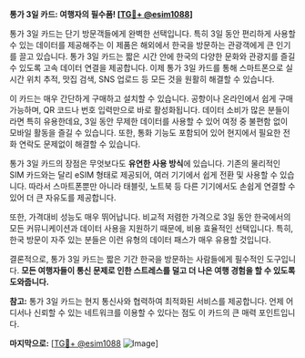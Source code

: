**통가 3일 카드: 여행자의 필수품! [[TG💪+ @esim1088](https://t.me/s/esim1088)]**

통가 3일 카드는 단기 방문객들에게 완벽한 선택입니다. 특히 3일 동안 편리하게 사용할 수 있는 데이터를 제공해주는 이 제품은 해외에서 한국을 방문하는 관광객에게 큰 인기를 끌고 있습니다. 통가 3일 카드는 짧은 시간 안에 한국의 다양한 문화와 관광지를 즐길 수 있도록 고속 데이터 연결을 제공합니다. 이제 통가 3일 카드를 통해 스마트폰으로 실시간 위치 추적, 맛집 검색, SNS 업로드 등 모든 것을 원활히 해결할 수 있습니다.

이 카드는 매우 간단하게 구매하고 설치할 수 있습니다. 공항이나 온라인에서 쉽게 구매 가능하며, QR 코드나 번호 입력만으로 바로 활성화됩니다. 데이터 소비가 많은 분들이라면 특히 유용한데요, 3일 동안 무제한 데이터를 사용할 수 있어 여정 중 불편함 없이 모바일 활동을 즐길 수 있습니다. 또한, 통화 기능도 포함되어 있어 현지에서 필요한 전화 연락도 문제없이 해결할 수 있습니다.

통가 3일 카드의 장점은 무엇보다도 **유연한 사용 방식**에 있습니다. 기존의 물리적인 SIM 카드와는 달리 eSIM 형태로 제공되어, 여러 기기에서 쉽게 전환 및 사용할 수 있습니다. 따라서 스마트폰뿐만 아니라 태블릿, 노트북 등 다른 기기에서도 손쉽게 연결할 수 있어 더 큰 자유도를 제공합니다.

또한, 가격대비 성능도 매우 뛰어납니다. 비교적 저렴한 가격으로 3일 동안 한국에서의 모든 커뮤니케이션과 데이터 사용을 지원하기 때문에, 비용 효율적인 선택입니다. 특히, 한국 방문이 자주 있는 분들은 이런 유형의 데이터 패스가 매우 유용할 것입니다.

결론적으로, 통가 3일 카드는 짧은 기간 한국을 방문하는 사람들에게 필수적인 도구입니다. **모든 여행자들이 통신 문제로 인한 스트레스를 덜고 더 나은 여행 경험을 할 수 있도록 도와줍니다.**  

**참고:** 통가 3일 카드는 현지 통신사와 협력하여 최적화된 서비스를 제공합니다. 언제 어디서나 신뢰할 수 있는 네트워크를 이용할 수 있다는 점도 이 카드의 큰 매력 포인트입니다.

**마지막으로:** [[TG💪+ @esim1088](https://t.me/s/esim1088) ![Image](https://i.postimg.cc/Y0z9fWf4/image.png)]